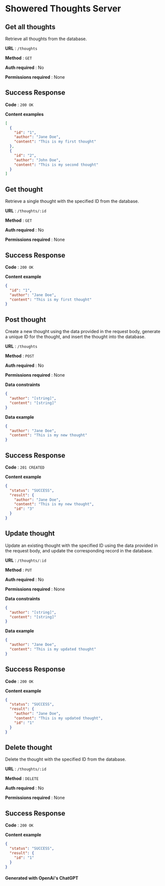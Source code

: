 # Showered Thoughts Server

## Get all thoughts

Retrieve all thoughts from the database.

**URL** : `/thoughts`

**Method** : `GET`

**Auth required** : No

**Permissions required** : None

## Success Response

**Code** : `200 OK`

**Content examples**

```json
[
  {
    "id": "1",
    "author": "Jane Doe",
    "content": "This is my first thought"
  },
  {
    "id": "2",
    "author": "John Doe",
    "content": "This is my second thought"
  }
]

```


## Get thought

Retrieve a single thought with the specified ID from the database.

**URL** : `/thoughts/:id`

**Method** : `GET`

**Auth required** : No

**Permissions required** : None

## Success Response

**Code** : `200 OK`

**Content example**

```json
{
  "id": "1",
  "author": "Jane Doe",
  "content": "This is my first thought"
}
```


## Post thought

Create a new thought using the data provided in the request body, generate a unique ID for the thought, and insert the thought into the database.

**URL** : `/thoughts`

**Method** : `POST`

**Auth required** : No

**Permissions required** : None

**Data constraints**
```json
{
  "author": "[string]",
  "content": "[string]"
}
```
**Data example**
```json
{
  "author": "Jane Doe",
  "content": "This is my new thought"
}
```

## Success Response

**Code** : `201 CREATED`

**Content example**

```json
{
  "status": "SUCCESS",
  "result": {
    "author": "Jane Doe",
    "content": "This is my new thought",
    "id": "3"
  }
}
```


## Update thought

Update an existing thought with the specified ID using the data provided in the request body, and update the corresponding record in the database.

**URL** : `/thoughts/:id`

**Method** : `PUT`

**Auth required** : No

**Permissions required** : None

**Data constraints**
```json
{
  "author": "[string]",
  "content": "[string]"
}
```

**Data example**
```json
{
  "author": "Jane Doe",
  "content": "This is my updated thought"
}
```

## Success Response

**Code** : `200 OK`

**Content example**

```json
{
  "status": "SUCCESS",
  "result": {
    "author": "Jane Doe",
    "content": "This is my updated thought",
    "id": "1"
  }
}
```
## Delete thought

Delete the thought with the specified ID from the database.

**URL** : `/thoughts/:id`

**Method** : `DELETE`

**Auth required** : No

**Permissions required** : None

## Success Response

**Code** : `200 OK`

**Content example**

```json
{
  "status": "SUCCESS",
  "result": {
    "id": "1"
  }
}
```

#### Generated with OpenAi's ChatGPT